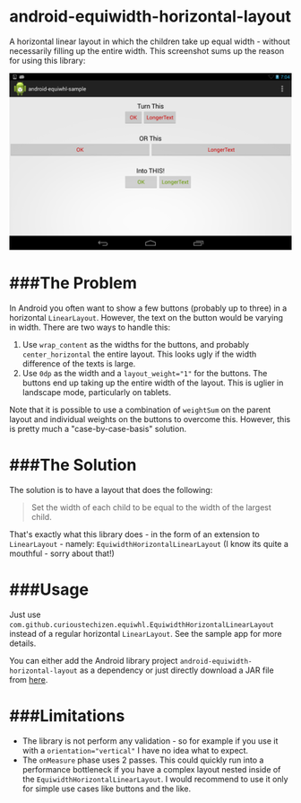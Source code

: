 android-equiwidth-horizontal-layout
===================================

A horizontal linear layout in which the children take up equal width - without necessarily filling up the entire width. This screenshot sums up the reason for using this library:

![Here is a screenshot from the sample app][1]


###The Problem
========

In Android you often want to show a few buttons (probably up to three) in a horizontal `LinearLayout`. However, the text on the button would be varying in width. There are two ways to handle this:

  1. Use `wrap_content` as the widths for the buttons, and probably `center_horizontal` the entire layout. This looks ugly if the width difference of the texts is large.
  2. Use `0dp` as the width and a `layout_weight="1"` for the buttons. The buttons end up taking up the entire width of the layout. This is uglier in landscape mode, particularly on tablets.
  
Note that it is possible to use a combination of `weightSum` on the parent layout and individual weights on the buttons to overcome this. However, this is pretty much a "case-by-case-basis" solution.
 

###The Solution
========

The solution is to have a layout that does the following:

> Set the width of each child to be equal to the width of the largest child.

That's exactly what this library does - in the form of an extension to `LinearLayout` - namely: `EquiwidthHorizontalLinearLayout` (I know its quite a mouthful - sorry about that!)


###Usage
========

Just use `com.github.curioustechizen.equiwhl.EquiwidthHorizontalLinearLayout` instead of a regular horizontal `LinearLayout`. See the sample app for more details.

You can either add the Android library project `android-equiwidth-horizontal-layout` as a dependency or just directly download a JAR file from [here](jars/).


###Limitations
========

  - The library is not perform any validation - so for example if you use it with a `orientation="vertical"` I have no idea what to expect.
  - The `onMeasure` phase uses 2 passes. This could quickly run into a performance bottleneck if you have a complex layout nested inside of the `EquiwidthHorizontalLinearLayout`. I would recommend to use it only for simple use cases like buttons and the like.

[1]: screenshots/sample.png "screenshot.png"
